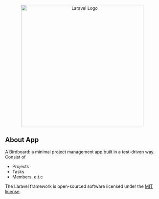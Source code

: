 <p align="center"><a href="https://laravel.com" target="_blank"><img src="https://raw.githubusercontent.com/laravel/art/master/logo-lockup/5%20SVG/2%20CMYK/1%20Full%20Color/laravel-logolockup-cmyk-red.svg" width="400" alt="Laravel Logo"></a></p>

## About App    

A Birdboard: a minimal project management app built in a test-driven way.  Consist of

- Projects
- Tasks
- Members, e.t.c

The Laravel framework is open-sourced software licensed under the [MIT license](https://opensource.org/licenses/MIT).
